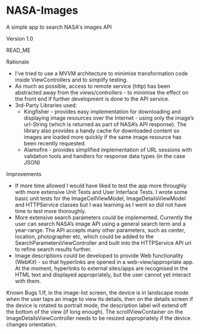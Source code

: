 # NASA-Images
A simple app to search NASA's images API

Version 1.0

READ_ME

Rationale
- I’ve tried to use a MVVM architecture to minimise transformation code inside ViewControllers and to simplify testing.
- As much as possible, access to remote service (http) has been abstracted away from the views/controllers - to minimise the effect on the front end if further development is done to the API service.
- 3rd-Party Libraries used:
	- Kingfisher - provides easy implementation for downloading and displaying image resources over the Internet - using only the image’s url-String (which is returned as part of NASA’s API response). The library also provides a handy cache for downloaded content so images are loaded more quickly if the same image resource has been recently requested.
	- Alamofire - provides simplified implementation of URL sessions with validation tools and handlers for response data types (in the case JSON)

Improvements
- If more time allowed I would have liked to test the app more throughly with more extensive Unit Tests and User Interface Tests. I wrote some basic unit tests for the ImageCellViewModel, ImageDetailsViewModel and HTTPService classes but I was learning as I went so did not have time to test more thoroughly.
- More extensive search parameters could be implemented. Currently the user can search NASA’s image API using a general search term and a year-range. The API accepts many other parameters, such as center, location, photographer etc, which could be added to the SearchParametersViewController and built into the HTTPService API url to refine search results further.
- Image descriptions could be developed to provide Web functionality (WebKit) - so that hyperlinks are opened in a web-view/appropriate app. At the moment, hyperlinks to external sites/apps are recognised in the HTML text and displayed appropriately, but the user cannot yet interact with them.

Known Bugs
 1.If, in the image-list screen, the device is in landscape mode when the user taps an image to view its details, then on the details screen if the device is rotated to portrait mode, the description label will extend off the bottom of the view (if long enough). The scrollViewContainer on the ImageDetailsViewController needs to be resized appropriately if the device changes orientation.
